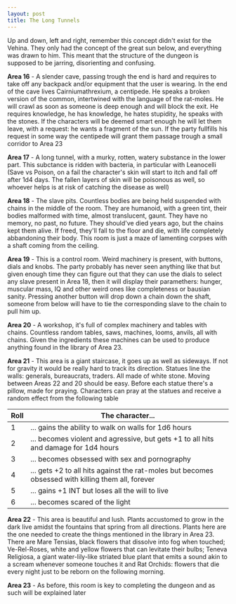 ```yaml
---
layout: post
title: The Long Tunnels
---
```


Up and down, left and right, remember this concept didn't exist for the Vehina. They only had the concept of the great sun below, and everything was drawn to him. This meant that the structure of the dungeon is supposed to be jarring, disorienting and confusing.

<!--more-->

**Area 16** - A slender cave, passing trough the end is hard and requires to take off any backpack and/or equipment that the user is wearing. In the end of the cave lives Cairniumathrexium, a centipede. He speaks a broken version of the common, intertwined with the language of the rat-moles. He will crawl as soon as someone is deep enough and will block the exit. He requires knowledge, he has knowledge, he hates stupidity, he speaks with the stones. If the characters will be deemed smart enough he will let them leave, with a request: he wants a fragment of the sun. If the party fullfills his request in some way the centipede will grant them passage trough a small corridor to Area 23

**Area 17** - A long tunnel, with a murky, rotten, watery substance in the lower part. This subctance is ridden with bacteria, in particular with Leanocelli (Save vs Poison, on a fail the character's skin will start to itch and fall off after 1d4 days. The fallen layers of skin will be poisonous as well, so whoever helps is at risk of catching the disease as well)

**Area 18** - The slave pits. Countless bodies are being held suspended with chains in the middle of the room. They are humanoid, with a green tint, their bodies malformed with time, almost translucent, gaunt. They have no memory, no past, no future. They should've died years ago, but the chains kept them alive. If freed, they'll fall to the floor and die, with life completely abbandoning their body. This room is just a maze of lamenting corpses with a shaft coming from the ceiling.

**Area 19** - This is a control room. Weird machinery is present, with buttons, dials and knobs. The party probably has never seen anything like that but given enough time they can figure out that they can use the dials to select any slave present in Area 18, then it will display their paramethers: hunger, muscular mass, IQ and other weird ones like completeness or bausian sanity. Pressing another button will drop down a chain down the shaft, someone from below will have to tie the corresponding slave to the chain to pull him up. 

**Area 20** - A workshop, it's full of complex machinery and tables with chains. Countless random tables, saws, machines, looms, anvils, all with chains. Given the ingredients these machines can be used to produce anything found in the library of Area 23. 

**Area 21** - This area is a giant staircase, it goes up as well as sideways. If not for gravity it would be really hard to track its direction. Statues line the walls: generals, bureaucrats, traders. All made of white stone. Moving between Areas 22 and 20 should be easy. Before each statue there's a pillow, made for praying. Characters can pray at the statues and receive a random effect from the following table

Roll | The character...
---- | ------
1    | ... gains the ability to walk on walls for 1d6 hours
2    | ... becomes violent and agressive, but gets +1 to all hits and damage for 1d4 hours
3    | ... becomes obsessed with sex and pornography
4    | ... gets +2 to all hits against the rat-moles but becomes obsessed with killing them all, forever
5    | ... gains +1 INT but loses all the will to live
6    | ... becomes scared of the light

**Area 22** - This area is beautiful and lush. Plants accustomed to grow in the dark live amidst the fountains that spring from all directions. Plants here are the one needed to create the things mentioned in the library in Area 23. There are Mare Tensias, black flowers that dissolve into fog when touched; Ve-Rel-Roses, white and yellow flowers that can levitate their bulbs; Teneva Religiosa, a giant water-lily-like striated blue plant that emits a sound akin to a scream whenever someone touches it and Rat Orchids: flowers that die every night just to be reborn on the following morning.

**Area 23** - As before, this room is key to completing the dungeon and as such will be explained later
